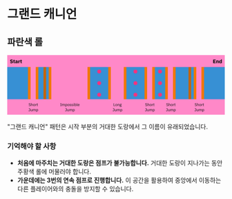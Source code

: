 # 그랜드 캐니언

## 파란색 롤

![Grand Canyon Blue](../images/rolls/grand-canyon-blue-annotated.jpg)

"그랜드 캐니언" 패턴은 시작 부분의 거대한 도랑에서 그 이름이 유래되었습니다.

### 기억해야 할 사항

* **처음에 마주치는 거대한 도랑은 점프가 불가능합니다.** 거대한 도랑이 지나가는 동안 주황색 롤에 머물러야 합니다.
* **가운데에는 3번의 연속 점프로 진행합니다.** 이 공간을 활용하여 중앙에서 이동하는 다른 플레이어와의 충돌을 방지할 수 있습니다.
